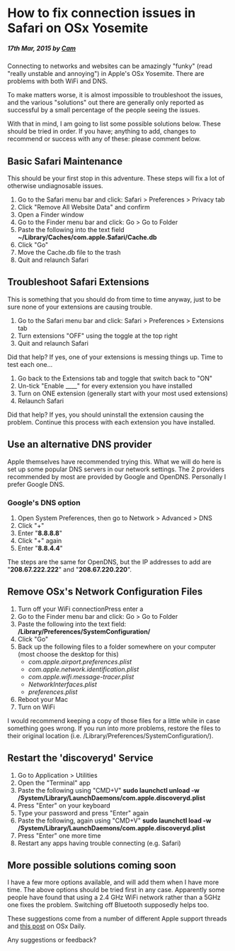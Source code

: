 # How to fix connection issues in Safari on OSx Yosemite

##### 17th Mar, 2015 by [Cam][1]

Connecting to networks and websites can be amazingly "funky" (read "really unstable and annoying") in Apple's OSx Yosemite. There are problems with both WiFi and DNS.

To make matters worse, it is almost impossible to troubleshoot the issues, and the various "solutions" out there are generally only reported as successful by a small percentage of the people seeing the issues.

With that in mind, I am going to list some possible solutions below. These should be tried in order. If you have; anything to add, changes to recommend or success with any of these: please comment below.

## Basic Safari Maintenance

This should be your first stop in this adventure. These steps will fix a lot of otherwise undiagnosable issues.

1. Go to the Safari menu bar and click: Safari > Preferences > Privacy tab
2. Click "Remove All Website Data" and confirm
3. Open a Finder window
4. Go to the Finder menu bar and click: Go > Go to Folder
5. Paste the following into the text field
**~/Library/Caches/com.apple.Safari/Cache.db**
6. Click "Go"
7. Move the Cache.db file to the trash
8. Quit and relaunch Safari

## Troubleshoot Safari Extensions

This is something that you should do from time to time anyway, just to be sure none of your extensions are causing trouble.

1. Go to the Safari menu bar and click: Safari > Preferences > Extensions tab
2. Turn extensions "OFF" using the toggle at the top right
3. Quit and relaunch Safari

Did that help? If yes, one of your extensions is messing things up. Time to test each one...

1. Go back to the Extensions tab and toggle that switch back to "ON"
2. Un-tick "Enable ____" for every extension you have installed
3. Turn on ONE extension (generally start with your most used extensions)
4. Relaunch Safari

Did that help? If yes, you should uninstall the extension causing the problem. Continue this process with each extension you have installed.

## Use an alternative DNS provider

Apple themselves have recommended trying this. What we will do here is set up some popular DNS servers in our network settings. The 2 providers recommended by most are provided by Google and OpenDNS. Personally I prefer Google DNS.

### Google's DNS option

1. Open System Preferences, then go to Network > Advanced > DNS
2. Click "+"
3. Enter "**8.8.8.8**"
4. Click "+" again
5. Enter "**8.8.4.4**"

The steps are the same for OpenDNS, but the IP addresses to add are "**208.67.222.222**" and "**208.67.220.220**".

## Remove OSx's Network Configuration Files

1. Turn off your WiFi connectionPress enter a
2. Go to the Finder menu bar and click: Go > Go to Folder
3. Paste the following into the text field: **/Library/Preferences/SystemConfiguration/**
4. Click "Go"
5. Back up the following files to a folder somewhere on your computer (most choose the desktop for this)
    * _com.apple.airport.preferences.plist_
    * _com.apple.network.identification.plist_
    * _com.apple.wifi.message-tracer.plist _
    * _NetworkInterfaces.plist _
    * _preferences.plist_
6. Reboot your Mac
7. Turn on WiFi

I would recommend keeping a copy of those files for a little while in case something goes wrong. If you run into more problems, restore the files to their original location (i.e. /Library/Preferences/SystemConfiguration/).

## Restart the 'discoveryd' Service

1. Go to Application > Utilities
2. Open the "Terminal" app
3. Paste the following using "CMD+V"
**sudo launchctl unload -w /System/Library/LaunchDaemons/com.apple.discoveryd.plist**
4. Press "Enter" on your keyboard
5. Type your password and press "Enter" again
6. Paste the following, again using "CMD+V"
**sudo launchctl load -w /System/Library/LaunchDaemons/com.apple.discoveryd.plist**
7. Press "Enter" one more time
8. Restart any apps having trouble connecting (e.g. Safari)

## More possible solutions coming soon

I have a few more options available, and will add them when I have more time. The above options should be tried first in any case. Apparently some people have found that using a 2.4 GHz WiFi network rather than a 5GHz one fixes the problem. Switching off Bluetooth supposedly helps too.

These suggestions come from a number of different Apple support threads and [this post][2] on OSx Daily.

Any suggestions or feedback?

[1]: https://plus.google.com/+CamGould?rel=author
[2]: http://osxdaily.com/2014/10/25/fix-wi-fi-problems-os-x-yosemite/
